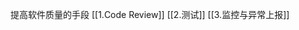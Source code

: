 提高软件质量的手段
[[1.Code Review]]
[[2.测试]]
[[3.监控与异常上报]]

[^1]: **Code review** (sometimes referred to as [peer review](https://en.wikipedia.org/wiki/Software_peer_review "Software peer review")) is a [software quality assurance](https://en.wikipedia.org/wiki/Software_quality_assurance "Software quality assurance") activity in which one or several people check a [program](https://en.wikipedia.org/wiki/Computer_program "Computer program") mainly by viewing and reading parts of its [source code](https://en.wikipedia.org/wiki/Source_code "Source code"), and they do so after implementation or as an interruption of implementation. At least one of the persons must not be the code's author. The persons performing the checking, excluding the author, are called "reviewers".